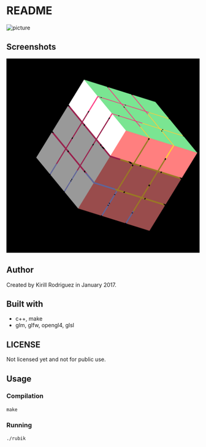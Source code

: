 # README

![picture](./_Icon.gif)

## Screenshots

![DEMO](./screenshots/rubiks2.png)

## Author

Created by Kirill Rodriguez in January 2017.

## Built with

* c++, make
* glm, glfw, opengl4, glsl

## LICENSE

Not licensed yet and not for public use.

## Usage

### Compilation

	make

### Running

	./rubik
